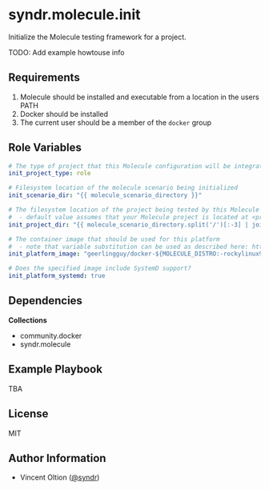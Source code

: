 syndr.molecule.init
=========

Initialize the Molecule testing framework for a project.

TODO: Add example howtouse info

Requirements
------------

1. Molecule should be installed and executable from a location in the users PATH
1. Docker should be installed
1. The current user should be a member of the `docker` group

Role Variables
--------------

```yaml
# The type of project that this Molecule configuration will be integrated into
init_project_type: role

# Filesystem location of the molecule scenario being initialized
init_scenario_dir: "{{ molecule_scenario_directory }}"

# The filesystem location of the project being tested by this Molecule configuration
#  - default value assumes that your Molecule project is located at <project dir>/extensions/molecule/<scenario>
init_project_dir: "{{ molecule_scenario_directory.split('/')[:-3] | join('/') }}"

# The container image that should be used for this platform
#  - note that variable substitution can be used as described here: https://ansible.readthedocs.io/projects/molecule/configuration/#variable-substitution
init_platform_image: "geerlingguy/docker-${MOLECULE_DISTRO:-rockylinux9}-ansible:latest"

# Does the specified image include SystemD support?
init_platform_systemd: true
```

Dependencies
------------

**Collections**  
- community.docker
- syndr.molecule

Example Playbook
----------------

TBA

License
-------

MIT

Author Information
------------------

- Vincent Oltion ([@syndr](https://github.com/syndr/))


